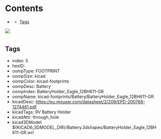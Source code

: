 



Contents
========

* [](#)
	* [Tags](#tags)
  
![][im]
# 

## Tags

- index: 5
- hexID: 
- oompType: FOOTPRINT
- oompSize: kicad
- oompColor: kicad-footprints
- oompDesc: Battery
- oompIndex: BatteryHolder_Eagle_12BH611-GR
- oompName: kicad-footprints/Battery/BatteryHolder_Eagle_12BH611-GR
- kicadDesc: https://eu.mouser.com/datasheet/2/209/EPD-200766-1274481.pdf
- kicadTags: 9V Battery Holder
- kicadAttr: through_hole
- kicad3DModel: ${KICAD6_3DMODEL_DIR}/Battery.3dshapes/BatteryHolder_Eagle_12BH611-GR.wrl



[im]: image.png

